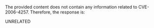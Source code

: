The provided content does not contain any information related to CVE-2006-4257. Therefore, the response is:

UNRELATED